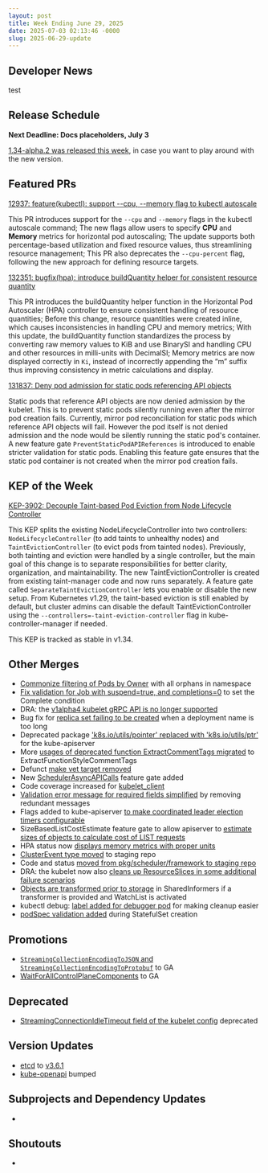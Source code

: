 ```yaml
---
layout: post
title: Week Ending June 29, 2025
date: 2025-07-03 02:13:46 -0000
slug: 2025-06-29-update
---
```


## Developer News

test 


## Release Schedule

**Next Deadline: Docs placeholders, July 3**

[1.34-alpha.2 was released this week](https://github.com/kubernetes/kubernetes/blob/master/CHANGELOG/CHANGELOG-1.34.md#v1340-alpha2), in case you want to play around with the new version.

## Featured PRs

[12937: feature(kubectl): support --cpu, --memory flag to kubectl autoscale](https://github.com/kubernetes/kubernetes/pull/129373)

This PR introduces support for the `--cpu` and `--memory` flags in the kubectl autoscale command; The new flags allow users to specify **CPU** and **Memory** metrics for horizontal pod autoscaling; The update supports both percentage-based utilization and fixed resource values, thus streamlining resource management; This PR also deprecates the `--cpu-percent` flag, following the new approach for defining resource targets.

[132351: bugfix(hpa): introduce buildQuantity helper for consistent resource quantity](https://github.com/kubernetes/kubernetes/pull/132351)

This PR introduces the buildQuantity helper function in the Horizontal Pod Autoscaler (HPA) controller to ensure consistent handling of resource quantities; Before this change, resource quantities were created inline, which causes inconsistencies in handling CPU and memory metrics; With this update, the buildQuantity function standardizes the process by converting raw memory values to KiB and use BinarySI and handling CPU and other resources in milli-units with DecimalSI; Memory metrics are now displayed correctly in `Ki`, instead of incorrectly appending the “m” suffix thus improving consistency in metric calculations and display.

[131837: Deny pod admission for static pods referencing API objects](https://github.com/kubernetes/kubernetes/pull/131837)

Static pods that reference API objects are now denied admission by the kubelet. This is to prevent static pods silently running even after the mirror pod creation fails. Currently, mirror pod reconciliation for static pods which reference API objects will fail. However the pod itself is not denied admission and the node would be silently running the static pod's container. A new feature gate `PreventStaticPodAPIReferences` is introduced to enable stricter validation for static pods. Enabling this feature gate ensures that the static pod container is not created when the mirror pod creation fails.

## KEP of the Week

[KEP-3902: Decouple Taint-based Pod Eviction from Node Lifecycle Controller](https://github.com/kubernetes/enhancements/blob/master/keps/sig-scheduling/3902-decoupled-taint-manager/README.md)

This KEP splits the existing NodeLifecycleController into two controllers: `NodeLifecycleController` (to add taints to unhealthy nodes) and `TaintEvictionController` (to evict pods from tainted nodes). Previously, both tainting and eviction were handled by a single controller, but the main goal of this change is to separate responsibilities for better clarity, organization, and maintainability. The new TaintEvictionController is created from existing taint-manager code and now runs separately. A feature gate called `SeparateTaintEvictionController` lets you enable or disable the new setup. From Kubernetes v1.29, the taint-based eviction is still enabled by default, but cluster admins can disable the default TaintEvictionController using the `--controllers=-taint-eviction-controller` flag in kube-controller-manager if needed.

This KEP is tracked as stable in v1.34.

## Other Merges

* [Commonize filtering of Pods by Owner](https://github.com/kubernetes/kubernetes/pull/132615) with all orphans in namespace
* [Fix validation for Job with suspend=true, and completions=0](https://github.com/kubernetes/kubernetes/pull/132614) to set the Complete condition
* DRA: the [v1alpha4 kubelet gRPC API is no longer supported](https://github.com/kubernetes/kubernetes/pull/132574)
* Bug fix for [replica set failing to be created](https://github.com/kubernetes/kubernetes/pull/132560) when a deployment name is too long
* Deprecated package ['k8s.io/utils/pointer' replaced with 'k8s.io/utils/ptr'](https://github.com/kubernetes/kubernetes/pull/132529) for the kube-apiserver
* More [usages of deprecated function ExtractCommentTags migrated](https://github.com/kubernetes/kubernetes/pull/132521) to ExtractFunctionStyleCommentTags
* Defunct [make vet target removed](https://github.com/kubernetes/kubernetes/pull/132509)
* New [SchedulerAsyncAPICalls](https://github.com/kubernetes/kubernetes/pull/132487) feature gate added
* Code coverage increased for [kubelet_client](https://github.com/kubernetes/kubernetes/pull/132484)
* [Validation error message for required fields simplified](https://github.com/kubernetes/kubernetes/pull/132472) by removing redundant messages
* Flags added to kube-apiserver [to make coordinated leader election timers configurable](https://github.com/kubernetes/kubernetes/pull/132433)
* SizeBasedListCostEstimate feature gate to allow apiserver to [estimate sizes of objects to calculate cost of LIST requests](https://github.com/kubernetes/kubernetes/pull/132355)
* HPA status now [displays memory metrics with proper units](https://github.com/kubernetes/kubernetes/pull/132351)
* [ClusterEvent type moved](https://github.com/kubernetes/kubernetes/pull/132190) to staging repo
* Code and status [moved from pkg/scheduler/framework to staging repo](https://github.com/kubernetes/kubernetes/pull/132087)
* DRA: the kubelet now also [cleans up ResourceSlices in some additional failure scenarios](https://github.com/kubernetes/kubernetes/pull/132058)
* [Objects are transformed prior to storage](https://github.com/kubernetes/kubernetes/pull/131799) in SharedInformers if a transformer is provided and WatchList is activated
* kubectl debug: [label added for debugger pod](https://github.com/kubernetes/kubernetes/pull/131791) for making cleanup easier
* [podSpec validation added](https://github.com/kubernetes/kubernetes/pull/131790) during StatefulSet creation

## Promotions

* [`StreamingCollectionEncodingToJSON` and `StreamingCollectionEncodingToProtobuf`](https://github.com/kubernetes/kubernetes/pull/132648) to GA
* [WaitForAllControlPlaneComponents](https://github.com/kubernetes/kubernetes/pull/132594) to GA

## Deprecated

* [StreamingConnectionIdleTimeout field of the kubelet config](https://github.com/kubernetes/kubernetes/pull/131992) deprecated

## Version Updates

* [etcd](https://github.com/kubernetes/kubernetes/pull/132284) to [v3.6.1](https://github.com/etcd-io/etcd/releases/tag/v3.6.1)
* [kube-openapi](https://github.com/kubernetes/kubernetes/pull/132654) bumped

## Subprojects and Dependency Updates

*

## Shoutouts

*
